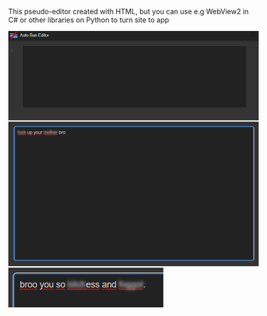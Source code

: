This pseudo-editor created with HTML, but you can use e.g WebView2 in C# or other libraries on Python to turn site to app

<img src="https://raw.githubusercontent.com/butloyal/banning-bad-words-app/main/imgs/1.png">
<img src="https://raw.githubusercontent.com/butloyal/banning-bad-words-app/main/imgs/2.png">
<img src="https://raw.githubusercontent.com/butloyal/banning-bad-words-app/main/imgs/3.png">
